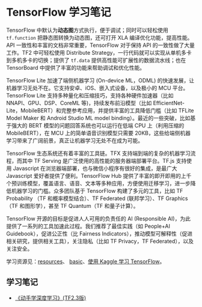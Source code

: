 # TensorFlow 学习笔记

TensorFlow 中默认为**动态图**方式执行，便于调试；同时可以轻松使用 `tf.function` 把静态图转换为动态图，还可打开 XLA 编译优化功能，提高性能。API 一致性和丰富的文档非常重要，TensorFlow 对于保持 API 的一致性做了大量工作。TF2 中可轻松使用 Distribute Strategy，一行代码就可以实现从单机多卡到多机多卡的切换；提供了 `tf.data` 提供高性能可扩展性的数据流水线；也在 TensorBoard 中提供了丰富的功能来帮助调试和优化性能。

TensorFlow Lite 加速了端侧机器学习 (On-device ML，ODML) 的快速发展，让机器学习无处不在。它支持安卓、iOS、嵌入式设备，以及极小的 MCU 平台。TensorFlow Lite 支持多种量化和压缩技巧，支持各种硬件加速器（比如 NNAPI、GPU、DSP、CoreML 等)，持续发布前沿模型（比如 EfficientNet-Lite，MobileBERT）和完整参考应用，并提供丰富的工具降低门槛（比如 TFLite Model Maker 和 Android Studio ML model binding）。最近的一些突破，比如基于强大的 BERT 模型的问题回答系统也可以运行在低端 CPU 上（利用压缩的 MobileBERT），在 MCU 上的简单语音识别模型只需要 20KB，这些给端侧机器学习带来了广阔前景，真正让机器学习无处不在成为可能。

TensorFlow 生态系统还有着丰富的工具链。TFX 支持端到端的复杂的机器学习流程，而其中 TF Serving 是广泛使用的高性能的服务器端部署平台。TF.js 支持使用 Javascript 在浏览器端部署，也与微信小程序有很好的集成，是最广大 Javascript 爱好者提供了便利。TensorFlow Hub 提供了丰富的即开即用的上千个预训练模型，覆盖语言、语音、文本等多种应用，方便使用迁移学习，进一步降低机器学习的门槛。众多团队基于 TensorFlow 构建了多元的工具，比如 TF Probability （TF 和概率模型结合）、TF Federated (联邦学习）、TF Graphics（TF 和图形学），甚至 TF Quantum（TF 和量子计算）。

TensorFlow 开源的目标是促进人人可用的负责任的 AI (Responsible AI)，为此提供了一系列的工具加速此过程。我们推荐了最佳实践（如 People+AI Guidebook），促进公正性（比 Fairness Indicators），推动模型可解释性（促进相关研究，提供相关工具），关注隐私（比如 TF Privacy，TF Federated），以及关注安全。

学习资源见：[resources](resources.md)、 [basic](basic.md)、[使用 Kaggle 学习 TensorFlow](kaggle.md)。

## 学习笔记

- [《动手学深度学习》(TF2.3版)](d2l-ai-TensorFlow2.3/README.md)
